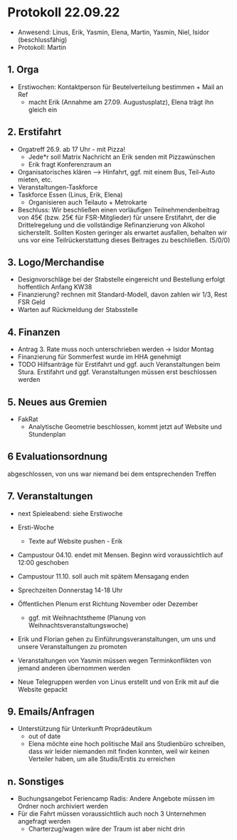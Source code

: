 ---
---

# Protokoll 22.09.22

- Anwesend: Linus, Erik, Yasmin, Elena, Martin, Yasmin, Niel, Isidor (beschlussfähig)
- Protokoll: Martin

## 1. Orga

- Erstiwochen: Kontaktperson für Beutelverteilung bestimmen + Mail an Ref
  - macht Erik (Annahme am 27.09. Augustusplatz), Elena trägt ihn gleich ein

## 2. Erstifahrt

- Orgatreff 26.9. ab 17 Uhr - mit Pizza!
  - Jede\*r soll Matrix Nachricht an Erik senden mit Pizzawünschen
  - Erik fragt Konferenzraum an
- Organisatorisches klären
  --> Hinfahrt, ggf. mit einem Bus, Teil-Auto mieten, etc.
- Veranstaltungen-Taskforce
- Taskforce Essen (Linus, Erik, Elena)
  - Organisieren auch Teilauto + Metrokarte
- Beschluss: Wir beschließen einen vorläufigen Teilnehmendenbeitrag von 45€ (bzw. 25€ für FSR-Mitglieder) für unsere Erstifahrt, der die Drittelregelung und die vollständige Refinanzierung von Alkohol sicherstellt. Sollten Kosten geringer als erwartet ausfallen, behalten wir uns vor eine Teilrückerstattung dieses Beitrages zu beschließen. (5/0/0)

## 3. Logo/Merchandise

- Designvorschläge bei der Stabstelle eingereicht und Bestellung
  erfolgt hoffentlich Anfang KW38
- Finanzierung? rechnen mit Standard-Modell, davon zahlen wir 1/3, Rest FSR Geld
- Warten auf Rückmeldung der Stabsstelle

## 4. Finanzen

- Antrag 3. Rate muss noch unterschrieben werden -> Isidor Montag
- Finanzierung für Sommerfest wurde im HHA genehmigt
- TODO Hilfsanträge für Erstifahrt und ggf. auch Veranstaltungen beim
  Stura. Erstifahrt und ggf. Veranstaltungen müssen erst beschlossen
  werden

## 5. Neues aus Gremien

- FakRat
  - Analytische Geometrie beschlossen, kommt jetzt auf Website und Stundenplan

## 6 Evaluationsordnung

abgeschlossen, von uns war niemand bei dem entsprechenden Treffen

## 7. Veranstaltungen

- next Spieleabend: siehe Erstiwoche
- Ersti-Woche

  - Texte auf Website pushen - Erik

- Campustour 04.10. endet mit Mensen. Beginn wird voraussichtlich auf
  12:00 geschoben
- Campustour 11.10. soll auch mit spätem Mensagang enden
- Sprechzeiten Donnerstag 14-18 Uhr
- Öffentlichen Plenum erst Richtung November oder Dezember
  - ggf. mit Weihnachtstheme (Planung von
    Weihnachtsveranstaltungswoche)
- Erik und Florian gehen zu Einführungsveranstaltungen, um uns und
  unsere Veranstaltungen zu promoten
- Veranstaltungen von Yasmin müssen wegen Terminkonflikten von jemand
  anderen übernommen werden
- Neue Telegruppen werden von Linus erstellt und von Erik mit auf die
  Website gepackt

## 9. Emails/Anfragen

- Unterstützung für Unterkunft Proprädeutikum
  - out of date
  - Elena möchte eine hoch politische Mail ans Studienbüro schreiben,
    dass wir leider niemanden mit finden konnten, weil wir keinen Verteiler
    haben, um alle Studis/Erstis zu erreichen

## n. Sonstiges

- Buchungsangebot Feriencamp Radis: Andere Angebote müssen im Ordner
  noch archiviert werden
- Für die Fahrt müssen voraussichtlich auch noch 3 Unternehmen
  angefragt werden
  - Charterzug/wagen wäre der Traum ist aber nicht drin
